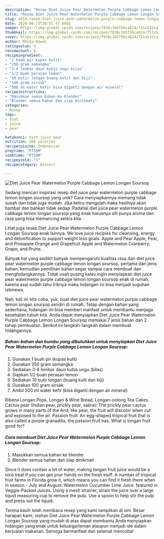 ```yaml
---
description: "Resep Diet Juice Pear Watermelon Purple Cabbage Lemon Longan Soursop yang Bisa Manjain Lidah"
title: "Resep Diet Juice Pear Watermelon Purple Cabbage Lemon Longan Soursop yang Bisa Manjain Lidah"
slug: 4014-resep-diet-juice-pear-watermelon-purple-cabbage-lemon-longan-soursop-yang-bisa-manjain-lidah
date: 2020-06-23T10:51:47.889Z
image: https://img-global.cpcdn.com/recipes/f836c1b5f5bca624/751x532cq70/diet-juice-pear-watermelon-purple-cabbage-lemon-longan-soursop-foto-resep-utama.jpg
thumbnail: https://img-global.cpcdn.com/recipes/f836c1b5f5bca624/751x532cq70/diet-juice-pear-watermelon-purple-cabbage-lemon-longan-soursop-foto-resep-utama.jpg
cover: https://img-global.cpcdn.com/recipes/f836c1b5f5bca624/751x532cq70/diet-juice-pear-watermelon-purple-cabbage-lemon-longan-soursop-foto-resep-utama.jpg
author: Rhoda Bowen
ratingvalue: 4
reviewcount: 4
recipeingredient:
- "1 buah pir kupas kulit"
- "250 gram semangka"
- "3-4 lembar daun kubis ungu bilas"
- "1/2 buah perasan lemon"
- "10 butir longan buang kulit dan biji"
- "100 gram sirsak"
- "500 ml water kefir bisa diganti dengan air mineral"
recipeinstructions:
- "Masukkan semua bahan ke blender"
- "Blender semua bahan dan siap dinikmati"
categories:
- Resep
tags:
- diet
- juice
- pear

katakunci: diet juice pear 
nutrition: 266 calories
recipecuisine: Indonesian
preptime: "PT35M"
cooktime: "PT39M"
recipeyield: "1"
recipecategory: Dessert

---
```



![Diet Juice Pear Watermelon Purple Cabbage Lemon Longan Soursop](https://img-global.cpcdn.com/recipes/f836c1b5f5bca624/751x532cq70/diet-juice-pear-watermelon-purple-cabbage-lemon-longan-soursop-foto-resep-utama.jpg)

Sedang mencari inspirasi resep diet juice pear watermelon purple cabbage lemon longan soursop yang unik? Cara menyiapkannya memang tidak susah dan tidak juga mudah. Jika keliru mengolah maka hasilnya akan hambar dan bahkan tidak sedap. Padahal diet juice pear watermelon purple cabbage lemon longan soursop yang enak harusnya sih punya aroma dan rasa yang bisa memancing selera kita.

Lihat juga resep Diet Juice Pear Watermelon Purple Cabbage Lemon Longan Soursop enak lainnya. We love juice recipies for cleansing, energy and detoxification to support weight loss goals. Apple and Pear Apple, Pear, and Pineapple Orange and Grapefruit Apple and Watermelon Cranberry, Grape, and Prune.

Banyak hal yang sedikit banyak mempengaruhi kualitas rasa dari diet juice pear watermelon purple cabbage lemon longan soursop, pertama dari jenis bahan, kemudian pemilihan bahan segar sampai cara membuat dan menghidangkannya. Tidak usah pusing kalau ingin menyiapkan diet juice pear watermelon purple cabbage lemon longan soursop enak di rumah, karena asal sudah tahu triknya maka hidangan ini bisa menjadi suguhan istimewa.


Nah, kali ini kita coba, yuk, buat diet juice pear watermelon purple cabbage lemon longan soursop sendiri di rumah. Tetap dengan bahan yang sederhana, hidangan ini bisa memberi manfaat untuk membantu menjaga kesehatan tubuh kita. Anda dapat menyiapkan Diet Juice Pear Watermelon Purple Cabbage Lemon Longan Soursop memakai 7 jenis bahan dan 2 tahap pembuatan. Berikut ini langkah-langkah dalam membuat hidangannya.

<!--inarticleads1-->

##### Bahan-bahan dan bumbu yang dibutuhkan untuk menyiapkan Diet Juice Pear Watermelon Purple Cabbage Lemon Longan Soursop:

1. Gunakan 1 buah pir (kupas kulit)
1. Gunakan 250 gram semangka
1. Sediakan 3-4 lembar daun kubis ungu (bilas)
1. Siapkan 1/2 buah perasan lemon
1. Sediakan 10 butir longan (buang kulit dan biji)
1. Gunakan 100 gram sirsak
1. Ambil 500 ml water kefir (bisa diganti dengan air mineral)


Ribena Longan Pops, Longan &amp; Wine Bread, Longan-oolong Tea Cakes. Cactus pear (Indian pear, prickly pear, sabra): The prickly pear cactus grows in many parts of the And, like pear, the fruit will discolor when cut and exposed to the air. Passion fruit: An egg-shaped tropical fruit that is also called a purple granadilla, the passion fruit has. What is longan fruit good for? 

<!--inarticleads2-->

##### Cara membuat Diet Juice Pear Watermelon Purple Cabbage Lemon Longan Soursop:

1. Masukkan semua bahan ke blender
1. Blender semua bahan dan siap dinikmati


Since it does contain a lot of water, making longan fruit juice would be a nice treat if you can get your hands on the fresh stuff. A number of tropical fruit farms in Florida grow it, which means you can find it fresh there when in season - July and August. Watermelon Cucumber Lime Juice. featured in Veggie-Packed Juices. Using a mesh strainer, strain the juice over a large liquid measuring cup to remove the pulp. Use a spoon to help stir the pulp and press out the liquid. 

Terima kasih telah membaca resep yang kami tampilkan di sini. Besar harapan kami, olahan Diet Juice Pear Watermelon Purple Cabbage Lemon Longan Soursop yang mudah di atas dapat membantu Anda menyiapkan hidangan yang enak untuk keluarga/teman ataupun menjadi ide dalam berjualan makanan. Semoga bermanfaat dan selamat mencoba!
